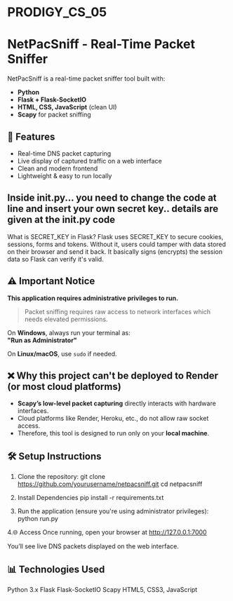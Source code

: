 # PRODIGY_CS_05
# NetPacSniff - Real-Time Packet Sniffer 

NetPacSniff is a real-time packet sniffer tool built with:

-  **Python**
-  **Flask + Flask-SocketIO**
-  **HTML, CSS, JavaScript** (clean UI)
-  **Scapy** for packet sniffing


## 🚀 Features

- Real-time DNS packet capturing  
- Live display of captured traffic on a web interface  
- Clean and modern frontend  
- Lightweight & easy to run locally
## Inside __init__.py... you need to change the code at line  and insert your own secret key.. details are given at the __init__.py code
 What is SECRET_KEY in Flask?
 Flask uses SECRET_KEY to secure cookies, sessions, forms and tokens.
Without it, users could tamper with data stored on their browser and send it back.
It basically signs (encrypts) the session data so Flask can verify it's valid.

## ⚠ Important Notice

**This application requires administrative privileges to run.**

> Packet sniffing requires raw access to network interfaces which needs elevated permissions.

On **Windows**, always run your terminal as:  
**"Run as Administrator"**

On **Linux/macOS**, use `sudo` if needed.

## ❌ Why this project can't be deployed to Render (or most cloud platforms)

- **Scapy’s low-level packet capturing** directly interacts with hardware interfaces.
- Cloud platforms like Render, Heroku, etc., do not allow raw socket access.
- Therefore, this tool is designed to run only on your **local machine**.

## 🛠 Setup Instructions

1. Clone the repository:
git clone https://github.com/yourusername/netpacsniff.git
cd netpacsniff

2. Install Dependencies
pip install -r requirements.txt

3. Run the application (ensure you're using administrator privileges):
python run.py

4.🌐 Access
Once running, open your browser at
http://127.0.0.1:7000

You’ll see live DNS packets displayed on the web interface.


## 📊 Technologies Used
Python 3.x
Flask
Flask-SocketIO
Scapy
HTML5, CSS3, JavaScript


